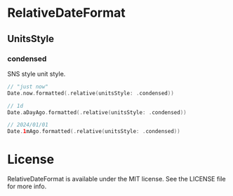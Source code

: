 # RelativeDateFormat

## UnitsStyle

### condensed

SNS style unit style.

```swift
// "just now"
Date.now.formatted(.relative(unitsStyle: .condensed))

// 1d
Date.aDayAgo.formatted(.relative(unitsStyle: .condensed))

// 2024/01/01
Date.1mAgo.formatted(.relative(unitsStyle: .condensed))
```

# License

RelativeDateFormat is available under the MIT license. See the LICENSE file for more info.
